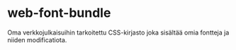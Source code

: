 # web-font-bundle
Oma verkkojulkaisuihin tarkoitettu CSS-kirjasto joka sisältää omia fontteja ja niiden modificatiota.
